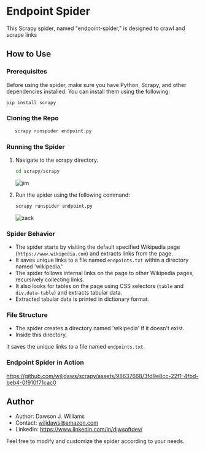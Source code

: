 # Endpoint Spider

This Scrapy spider, named "endpoint-spider," is designed to crawl and scrape links

## How to Use

### Prerequisites

Before using the spider, make sure you have Python, Scrapy, and other dependencies installed. You can install them using the following:

```bash
pip install scrapy
```

### Cloning the Repo

```bash
   scrapy runspider endpoint.py
   ```

### Running the Spider

1. Navigate to the scrapy directory.

   ```bash
   cd scrapy/scrapy
   ```
   ![jim](https://github.com/wiljdaws/scrapy/assets/98637668/a73320a1-daa5-4790-a067-3d52b6f2f650)
   
2. Run the spider using the following command:

   ```bash
   scrapy runspider endpoint.py
   ```
   ![zack](https://github.com/wiljdaws/scrapy/assets/98637668/05e5f0c6-2116-4f50-8c63-083f1f0a848c)
### Spider Behavior

- The spider starts by visiting the default specified Wikipedia page (`https://www.wikipedia.com`) and extracts links from the page.
- It saves unique links to a file named `endpoints.txt` within a directory named 'wikipedia.'
- The spider follows internal links on the page to other Wikipedia pages, recursively collecting links.
- It also looks for tables on the page using CSS selectors (`table` and `div.data-table`) and extracts tabular data.
- Extracted tabular data is printed in dictionary format.

### File Structure

- The spider creates a directory named 'wikipedia' if it doesn't exist.
- Inside this directory,

 it saves the unique links to a file named `endpoints.txt`.

### Endpoint Spider in Action

https://github.com/wiljdaws/scrapy/assets/98637668/3fd9e8cc-22f1-4fbd-beb4-0f910f71cac0



## Author

- Author: Dawson J. Williams
- Contact: wiljdaws@amazon.com
- LinkedIn: https://www.linkedin.com/in/djwsoftdev/

Feel free to modify and customize the spider according to your needs. 
